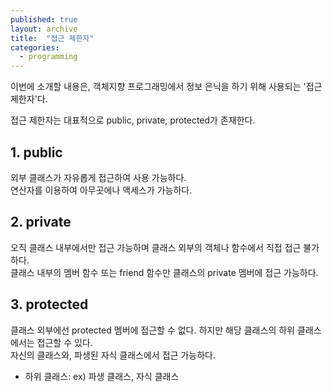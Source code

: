 ```yaml
---
published: true
layout: archive
title:  "접근 제한자"
categories:
  - programming
---
```



 
이번에 소개할 내용은, 객체지향 프로그래밍에서 정보 은닉을 하기 위해 사용되는 '접근 제한자'다.
 
접근 제한자는 대표적으로 public, private, protected가 존재한다.


## 1. public

외부 클래스가 자유롭게 접근하여 사용 가능하다.  
연산자를 이용하여 아무곳에나 액세스가 가능하다. 
 

## 2. private

오직 클래스 내부에서만 접근 가능하며 클래스 외부의 객체나 함수에서 직접 접근 불가하다.  
클래스 내부의 멤버 함수 또는 friend 함수만 클래스의 private 멤버에 접근 가능하다.  
 

## 3. protected

클래스 외부에선 protected 멤버에 접근할 수 없다. 하지만 해당 클래스의 하위 클래스에서는 접근할 수 있다.  
자신의 클래스와, 파생된 자식 클래스에서 접근 가능하다.
* 하위 클래스: ex) 파생 클래스, 자식 클래스
